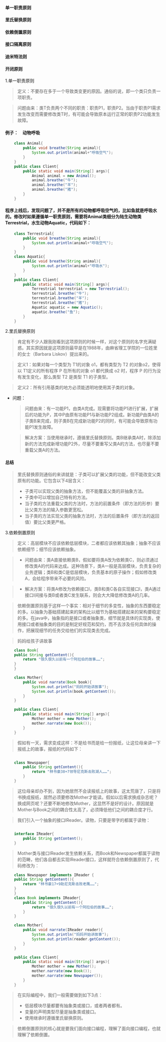 #### 单一职责原则
#### 里氏替换原则
#### 依赖倒置原则
#### 接口隔离原则
#### 迪米特法则
#### 开闭原则



1.单一职责原则
> 定义：不要存在多于一个导致类变更的原因。通俗的说，即一个类只负责一项职责。

> 问题由来：类T负责两个不同的职责：职责P1，职责P2。当由于职责P1需求发生改变而需要修改类T时，有可能会导致原本运行正常的职责P2功能发生故障。

#### 例子：　动物呼吸
```java
    class Animal{
        public void breathe(String animal){
            System.out.println(animal+"呼吸空气");
	    }
    }
    public class Client{
        public static void main(String[] args){
            Animal animal = new Animal();
            animal.breathe("牛");
            animal.breathe("羊");
            animal.breathe("猪");
        }
    } 
```
 #### 程序上线后，发现问题了，并不是所有的动物都呼吸空气的，比如鱼就是呼吸水的。修改时如果遵循单一职责原则，需要将Animal类细分为陆生动物类Terrestrial，水生动物Aquatic，代码如下：

```java
    class Terrestrial{
	    public void breathe(String animal){
		    System.out.println(animal+"呼吸空气");
        }
    }
    class Aquatic{
        public void breathe(String animal){
            System.out.println(animal+"呼吸水");
        }
    }
    public class Client{
        public static void main(String[] args){
            Terrestrial terrestrial = new Terrestrial();
            terrestrial.breathe("牛");
            terrestrial.breathe("羊");
            terrestrial.breathe("猪");
            Aquatic aquatic = new Aquatic();
            aquatic.breathe("鱼");
        }
    }

```

2.里氏替换原则
> 肯定有不少人跟我刚看到这项原则的时候一样，对这个原则的名字充满疑惑。其实原因就是这项原则最早是在1988年，由麻省理工学院的一位姓里的女士（Barbara Liskov）提出来的。

> 定义1：如果对每一个类型为 T1的对象 o1，都有类型为 T2 的对象o2，使得以 T1定义的所有程序 P 在所有的对象 o1 都代换成 o2 时，程序 P 的行为没有发生变化，那么类型 T2 是类型 T1 的子类型。

> 定义2：所有引用基类的地方必须能透明地使用其子类的对象。

+ 问题：
    > 问题由来：有一功能P1，由类A完成。现需要将功能P1进行扩展，扩展后的功能为P，其中P由原有功能P1与新功能P2组成。新功能P由类A的子类B来完成，则子类B在完成新功能P2的同时，有可能会导致原有功能P1发生故障。

    > 解决方案：当使用继承时，遵循里氏替换原则。类B继承类A时，除添加新的方法完成新增功能P2外，尽量不要重写父类A的方法，也尽量不要重载父类A的方法。


#### 总结
> 里氏替换原则通俗的来讲就是：子类可以扩展父类的功能，但不能改变父类原有的功能。它包含以下4层含义：
> + 子类可以实现父类的抽象方法，但不能覆盖父类的非抽象方法。
> + 子类中可以增加自己特有的方法。
> + 当子类的方法重载父类的方法时，方法的前置条件（即方法的形参）要比父类方法的输入参数更宽松。
> + 当子类的方法实现父类的抽象方法时，方法的后置条件（即方法的返回值）要比父类更严格。


3.依赖倒置原则
> 定义：高层模块不应该依赖低层模块，二者都应该依赖其抽象；抽象不应该依赖细节；细节应该依赖抽象。

> + 问题由来：类A直接依赖类B，假如要将类A改为依赖类C，则必须通过修改类A的代码来达成。这种场景下，类A一般是高层模块，负责复杂的业务逻辑；类B和类C是低层模块，负责基本的原子操作；假如修改类A，会给程序带来不必要的风险。

> + 解决方案：将类A修改为依赖接口I，类B和类C各自实现接口I，类A通过接口I间接与类B或者类C发生联系，则会大大降低修改类A的几率。

> 依赖倒置原则基于这样一个事实：相对于细节的多变性，抽象的东西要稳定的多。以抽象为基础搭建起来的架构比以细节为基础搭建起来的架构要稳定的多。在java中，抽象指的是接口或者抽象类，细节就是具体的实现类，使用接口或者抽象类的目的是制定好规范和契约，而不去涉及任何具体的操作，把展现细节的任务交给他们的实现类去完成。

> 妈妈给孩子讲故事
```java
    class Book{
	public String getContent(){
		return "很久很久以前有一个阿拉伯的故事……";
	}
    }

    class Mother{
        public void narrate(Book book){
            System.out.println("妈妈开始讲故事");
            System.out.println(book.getContent());
        }
    }

    public class Client{
        public static void main(String[] args){
            Mother mother = new Mother();
            mother.narrate(new Book());
        }
    } 
```
> 假如有一天，需求变成这样：不是给书而是给一份报纸，让这位母亲讲一下报纸上的故事，报纸的代码如下：

```java

    class Newspaper{
        public String getContent(){
            return "林书豪38+7领导尼克斯击败湖人……";
        }
    } 
```

> 这位母亲却办不到，因为她居然不会读报纸上的故事，这太荒唐了，只是将书换成报纸，居然必须要修改Mother才能读。假如以后需求换成杂志呢？换成网页呢？还要不断地修改Mother，这显然不是好的设计。原因就是Mother与Book之间的耦合性太高了，必须降低他们之间的耦合度才行。

> 我们引入一个抽象的接口IReader。读物，只要是带字的都属于读物：

```java

    interface IReader{
        public String getContent();
    } 
```

> Mother类与接口IReader发生依赖关系，而Book和Newspaper都属于读物的范畴，他们各自都去实现IReader接口，这样就符合依赖倒置原则了，代码修改为：
```java
    class Newspaper implements IReader {
	public String getContent(){
		return "林书豪17+9助尼克斯击败老鹰……";
	}
    }
    class Book implements IReader{
        public String getContent(){
            return "很久很久以前有一个阿拉伯的故事……";
        }
    }

    class Mother{
        public void narrate(IReader reader){
            System.out.println("妈妈开始讲故事");
            System.out.println(reader.getContent());
        }
    }

    public class Client{
        public static void main(String[] args){
            Mother mother = new Mother();
            mother.narrate(new Book());
            mother.narrate(new Newspaper());
        }
    }
```


> 在实际编程中，我们一般需要做到如下3点：
> + 低层模块尽量都要有抽象类或接口，或者两者都有。
> + 变量的声明类型尽量是抽象类或接口。
> + 使用继承时遵循里氏替换原则。

> 依赖倒置原则的核心就是要我们面向接口编程，理解了面向接口编程，也就理解了依赖倒置。